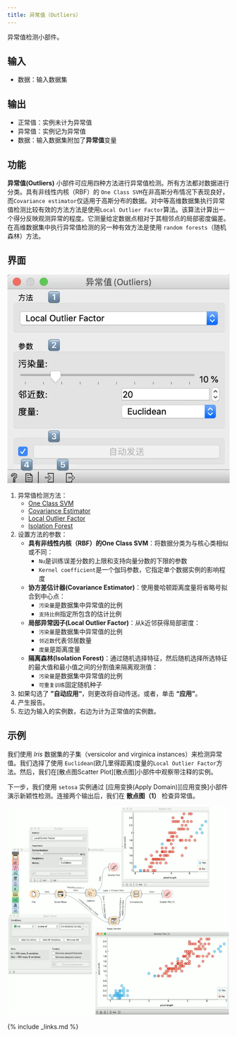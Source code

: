```yaml
---
title: 异常值（Outliers）
---
```


异常值检测小部件。




## 输入
- 数据：输入数据集

## 输出
- 正常值：实例未计为异常值
- 异常值：实例记为异常值
- 数据：输入数据集附加了**异常值**变量

## 功能
**异常值(Outliers)** 小部件可应用四种方法进行异常值检测。所有方法都对数据进行分类。具有非线性内核（RBF）的 `One Class SVM`在非高斯分布情况下表现良好，而`Covariance estimator`仅适用于高斯分布的数据。对中等高维数据集执行异常值检测比较有效的方法方法是使用`Local Outlier Factor`算法。该算法计算出一个得分反映观测异常的程度。它测量给定数据点相对于其相邻点的局部密度偏差。在高维数据集中执行异常值检测的另一种有效方法是使用 `random forests`（随机森林）方法。

## 界面

![](/assets/images/data/Outliers-stamped.png.webp)

1. 异常值检测方法：
   - [One Class SVM](http://scikit-learn.org/stable/modules/generated/sklearn.svm.OneClassSVM.html)
   - [Covariance Estimator](http://scikit-learn.org/stable/modules/generated/sklearn.covariance.EllipticEnvelope.html)
   - [Local Outlier Factor](http://scikit-learn.org/stable/modules/generated/sklearn.neighbors.LocalOutlierFactor.html)
   - [Isolation Forest](http://scikit-learn.org/stable/modules/generated/sklearn.ensemble.IsolationForest.html)
2. 设置方法的参数：
   * **具有非线性内核（RBF）的One Class SVM**：将数据分类为与核心类相似或不同：
     * `Nu`是训练误差分数的上限和支持向量分数的下限的参数
     * `Kernel coefficient`是一个伽玛参数，它指定单个数据实例的影响程度
   * **协方差估计器(Covariance Estimator)**：使用曼哈顿距离度量将省略号拟合到中心点：
     * `污染量`是数据集中异常值的比例
     * `支持比例`指定所包含的估计比例
   * **局部异常因子(Local Outlier Factor)**：从k近邻获得局部密度：
     * `污染量`是数据集中异常值的比例
     * `邻近数`代表邻居数量
     * `度量`是距离度量
   * **隔离森林(Isolation Forest)**：通过随机选择特征，然后随机选择所选特征的最大值和最小值之间的分割值来隔离观测值：
     * `污染量`是数据集中异常值的比例
     * `可重复训练`固定随机种子
3. 如果勾选了 **”自动应用“**，则更改将自动传送。或者，单击 **“应用”**。
4. 产生报告。
5. 左边为输入的实例数，右边为计为正常值的实例数。

## 示例
我们使用 *Iris* 数据集的子集（versicolor and virginica instances）来检测异常值。我们选择了使用 `Euclidean`(欧几里得距离)度量的`Local Outlier Factor`方法。然后，我们在[散点图Scatter Plot][散点图]小部件中观察带注释的实例。

下一步，我们使用 `setosa` 实例通过 [应用变换(Apply Domain)][应用变换]小部件演示新颖性检测。连接两个输出后，我们在 **散点图（1）** 检查异常值。

![](/assets/images/data/Outliers-Example.png.webp)

{% include _links.md %}
